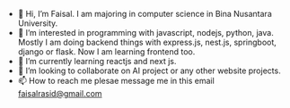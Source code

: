 - 👋 Hi, I’m Faisal. I am majoring in computer science in Bina Nusantara University.
- 👀 I’m interested in programming with javascript, nodejs, python, java. Mostly I am doing backend things with express.js, nest.js, springboot, django or flask. Now I am learning frontend too.
- 🌱 I’m currently learning reactjs and next js.
- 💞️ I’m looking to collaborate on AI project or any other website projects.
- 📫 How to reach me plesae message me in this email faisalrasid@gmail.com

<!---
vai21/vai21 is a ✨ special ✨ repository because its `README.md` (this file) appears on your GitHub profile.
You can click the Preview link to take a look at your changes.
--->
